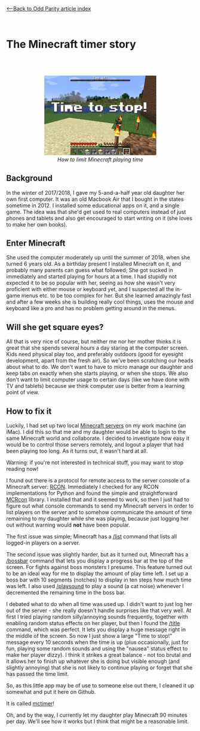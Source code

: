 [<--Back to Odd Parity article index](..)

<br/>

# The Minecraft timer story

<br/>
<br/>

<p align="center"><img src="../images/mctimer.png" width="300"><br><i>How to limit Minecraft playing time</i></p>

## Background

In the winter of 2017/2018, I gave my 5-and-a-half year old daughter her own first computer. 
It was an old Macbook Air that I bought in the states sometime in 2012. I installed some educational apps on it, 
and a single game. The idea was that she'd get used to real computers instead of just phones and tablets and also 
get encouraged to start writing on it (she loves to make her own books).

## Enter Minecraft

She used the computer moderately up until the summer of 2018, when she turned 6 years old. As a birthday present I 
installed Minecraft on it, and probably many parents can guess what followed; She got sucked in immediately and 
started playing for hours at a time. I had stupidly not expected it to be so popular with her, seeing as how she 
wasn't very proficient with either mouse or keyboard yet, and I suspected all the in-game menus etc. to be too 
complex for her. But she learned amazingly fast and after a few weeks she is building really cool things, uses 
the mouse and keyboard like a pro and has no problem getting around in the menus.

## Will she get square eyes?

All that is very nice of course, but neither me nor her mother thinks it is great that she spends several hours a day
staring at the computer screen. Kids need physical play too, and preferably outdoors (good for eyesight development, 
apart from the fresh air). So we've been scratching our heads about what to do. We don't want to have to micro manage
our daughter and keep tabs on exactly when she starts playing, or when she stops. We also don't want to limit
computer usage to certain days (like we have done with TV and tablets) because we think computer use is better
from a learning point of view.

## How to fix it

Luckily, I had set up two local [Minecraft servers](https://minecraft.net/en-us/download/server) on my work machine (an iMac). I did this so that me and my
daughter would be able to login to the same Minecraft world and collaborate. I decided to investigate how easy
it would be to control those servers remotely, and logout a player that had been playing too long. As it turns
out, it wasn't hard at all. 

Warning: if you're not interested in technical stuff, you may want to stop reading now!

I found out there is a protocol for remote access to the server console of a Minecraft server: [RCON](http://wiki.vg/Rcon).
Immediately I checked for any RCON implementations for Python and found the simple and straightforward
[MCRcon](https://github.com/barneygale/MCRcon) library. I installed that and it seemed to work, so then I just had to figure out what console
commands to send my Minecraft servers in order to list players on the server and to somehow
communicate the amount of time remaining to my daughter while she was playing, because just logging her
out without warning would __not__ have been popular.

The first issue was simple; Minecraft has a [/list](https://minecraft.gamepedia.com/Commands/list) command 
that lists all logged-in players on a server.

The second issue was slightly harder, but as it turned out, Minecraft has a [/bossbar](https://minecraft.gamepedia.com/Commands/bossbar) command that lets
you display a progress bar at the top of the screen. For fights against boss monsters I presume. This 
feature turned out to be an ideal way for me to display the amount of play time left. I set up a boss bar
with 10 segments (notches) to display in ten steps how much time was left. I also used [/playsound](https://minecraft.gamepedia.com/Commands/playsound) to 
play a sound (a cat noise) whenever I decremented the remaining time in the boss bar.

I debated what to do when all time was used up. I didn't want to just log her out of the server - she really
doesn't handle surprises like that very well. At first I tried playing random silly/annoying sounds
frequently, together with enabling random status effects on her player, but then I found the [/title](https://minecraft.gamepedia.com/Commands/title) command,
which was perfect. It lets you display a huge message right in the middle of the screen. So now I just
show a large "Time to stop!" message every 10 seconds when the time is up (plus occasionally, just for fun, 
playing some random sounds and using the "nausea" status effect to make her player dizzy). I think it
strikes a great balance - not too brutal and it allows her to finish up whatever she is doing but visible
enough (and slightly annoying) that she is not likely to continue playing or forget that she has passed
the time limit.

So, as this little app may be of use to someone else out there, I cleaned it up somewhat and put it here on Github. 

It is called [mctimer](https://github.com/ragnarlonn/mctimer)!

Oh, and by the way, I currently let my daughter play Minecraft 90 minutes per day. We'll see how it works but I 
think that might be a reasonable limit.
